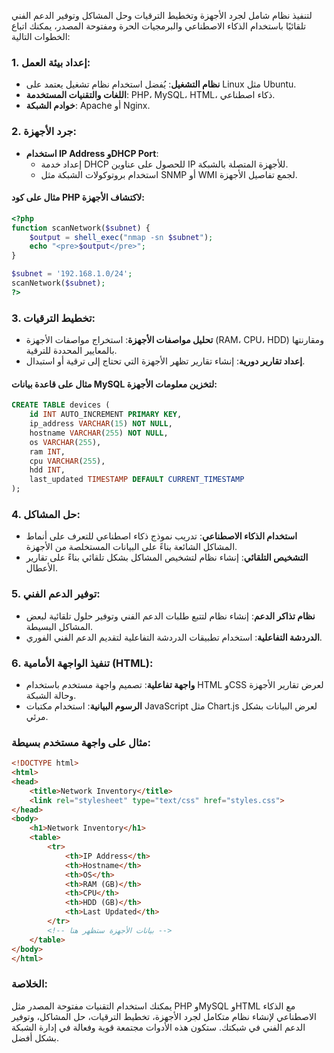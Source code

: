 لتنفيذ نظام شامل لجرد الأجهزة وتخطيط الترقيات وحل المشاكل وتوفير الدعم الفني تلقائيًا باستخدام الذكاء الاصطناعي والبرمجيات الحرة ومفتوحة المصدر، يمكنك اتباع الخطوات التالية:

### 1. إعداد بيئة العمل:
- **نظام التشغيل**: يُفضل استخدام نظام تشغيل يعتمد على Linux مثل Ubuntu.
- **اللغات والتقنيات المستخدمة**: PHP، MySQL، HTML، ذكاء اصطناعي.
- **خوادم الشبكة**: Apache أو Nginx.

### 2. جرد الأجهزة:
- **استخدام IP Address وDHCP Port**:
  - إعداد خدمة DHCP للحصول على عناوين IP للأجهزة المتصلة بالشبكة.
  - استخدام بروتوكولات الشبكة مثل SNMP أو WMI لجمع تفاصيل الأجهزة.
  
#### مثال على كود PHP لاكتشاف الأجهزة:
```php
<?php
function scanNetwork($subnet) {
    $output = shell_exec("nmap -sn $subnet");
    echo "<pre>$output</pre>";
}

$subnet = '192.168.1.0/24';
scanNetwork($subnet);
?>
```

### 3. تخطيط الترقيات:
- **تحليل مواصفات الأجهزة**: استخراج مواصفات الأجهزة (RAM، CPU، HDD) ومقارنتها بالمعايير المحددة للترقية.
- **إعداد تقارير دورية**: إنشاء تقارير تظهر الأجهزة التي تحتاج إلى ترقية أو استبدال.

#### مثال على قاعدة بيانات MySQL لتخزين معلومات الأجهزة:
```sql
CREATE TABLE devices (
    id INT AUTO_INCREMENT PRIMARY KEY,
    ip_address VARCHAR(15) NOT NULL,
    hostname VARCHAR(255) NOT NULL,
    os VARCHAR(255),
    ram INT,
    cpu VARCHAR(255),
    hdd INT,
    last_updated TIMESTAMP DEFAULT CURRENT_TIMESTAMP
);
```

### 4. حل المشاكل:
- **استخدام الذكاء الاصطناعي**: تدريب نموذج ذكاء اصطناعي للتعرف على أنماط المشاكل الشائعة بناءً على البيانات المستخلصة من الأجهزة.
- **التشخيص التلقائي**: إنشاء نظام لتشخيص المشاكل بشكل تلقائي بناءً على تقارير الأعطال.

### 5. توفير الدعم الفني:
- **نظام تذاكر الدعم**: إنشاء نظام لتتبع طلبات الدعم الفني وتوفير حلول تلقائية لبعض المشاكل البسيطة.
- **الدردشة التفاعلية**: استخدام تطبيقات الدردشة التفاعلية لتقديم الدعم الفني الفوري.

### 6. تنفيذ الواجهة الأمامية (HTML):
- **واجهة تفاعلية**: تصميم واجهة مستخدم باستخدام HTML وCSS لعرض تقارير الأجهزة وحالة الشبكة.
- **الرسوم البيانية**: استخدام مكتبات JavaScript مثل Chart.js لعرض البيانات بشكل مرئي.

### مثال على واجهة مستخدم بسيطة:
```html
<!DOCTYPE html>
<html>
<head>
    <title>Network Inventory</title>
    <link rel="stylesheet" type="text/css" href="styles.css">
</head>
<body>
    <h1>Network Inventory</h1>
    <table>
        <tr>
            <th>IP Address</th>
            <th>Hostname</th>
            <th>OS</th>
            <th>RAM (GB)</th>
            <th>CPU</th>
            <th>HDD (GB)</th>
            <th>Last Updated</th>
        </tr>
        <!-- بيانات الأجهزة ستظهر هنا -->
    </table>
</body>
</html>
```

### الخلاصة:
يمكنك استخدام التقنيات مفتوحة المصدر مثل PHP وMySQL وHTML مع الذكاء الاصطناعي لإنشاء نظام متكامل لجرد الأجهزة، تخطيط الترقيات، حل المشاكل، وتوفير الدعم الفني في شبكتك. ستكون هذه الأدوات مجتمعة قوية وفعالة في إدارة الشبكة بشكل أفضل.
